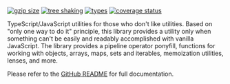 <!-- README for NPM; the one for GitHub is in .github directory. -->

[![gzip size](https://badgen.net/bundlephobia/minzip/antiutils?color=green)](https://bundlephobia.com/result?p=antiutils)
[![tree shaking](https://badgen.net/bundlephobia/tree-shaking/antiutils)](https://bundlephobia.com/result?p=antiutils)
[![types](https://img.shields.io/npm/types/antiutils?color=brightgreen)](https://www.npmjs.com/package/antiutils)
[![coverage status](https://coveralls.io/repos/github/ivan7237d/antiutils/badge.svg?branch=master)](https://coveralls.io/github/ivan7237d/antiutils?branch=master)

TypeScript/JavaScript utilities for those who don't like utilities. Based on "only one way to do it" principle, this library provides a utility only when something can't be easily and readably accomplished with vanilla JavaScript. The library provides a pipeline operator ponyfill, functions for working with objects, arrays, maps, sets and iterables, memoization utilities, lenses, and more.

Please refer to the [GitHub README](https://github.com/ivan7237d/antiutils#readme) for full documentation.
